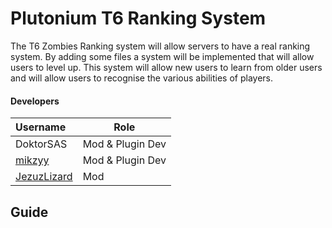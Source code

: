 # Plutonium T6 Ranking System

The T6 Zombies Ranking system will allow servers to have a real ranking system. By adding some files a system will be implemented that will allow users to level up.
This system will allow new users to learn from older users and will allow users to recognise the various abilities of players.

#### Developers
| Username | Role  |
|:----------|-------|
| DoktorSAS | Mod & Plugin Dev |
| [mikzyy](https://github.com/mikzyy) | Mod & Plugin Dev |
| [JezuzLizard](https://github.com/JezuzLizard)| Mod |

## Guide

